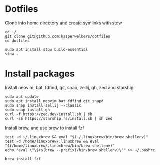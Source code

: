 # Dotfiles

Clone into home directory and create symlinks with stow


```console
cd ~/
git clone git@github.com:kasperwelbers/dotfiles
cd dotfiles

sudo apt install stow build-essential
stow .
```

# Install packages

Install neovim, bat, fdfind, git, snap, zellij, gh, zed and starship

```console
sudo apt update
sudo apt install neovim bat fdfind git snapd
sudo snap install zellij --classic
sudo snap install gh
curl -f https://zed.dev/install.sh | sh
curl -sS https://starship.rs/install.sh | sh zed
```

Install brew, and use brew to install fzf

```console
test -d ~/.linuxbrew && eval "$(~/.linuxbrew/bin/brew shellenv)"
test -d /home/linuxbrew/.linuxbrew && eval "$(/home/linuxbrew/.linuxbrew/bin/brew shellenv)"
echo "eval \"\$($(brew --prefix)/bin/brew shellenv)\"" >> ~/.bashrc

brew install fzf
```









